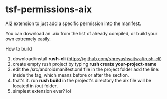 # tsf-permissions-aix
AI2 extension to  just add a specific permission into the manifest.

You can download an .aix from the list of already compiled, or build your own extremely easily.

How to build

1. download/install **rush-cli** (https://github.com/shreyashsaitwal/rush-cli)
2. create empty rush project by typing **rush create your-project-name**
3. edit the /src/androidmanifest.xml file in the project folder
    add the line: **<uses-permission android:name="android.permission.YOUR_DESIRED_PERMISSION" />**
      inside the <manifest> tag, which means before or after the <application> section.
4. that's it. run **rush build** in the project's directory
      the aix file will be located in /out folder.
5. simplest extension ever? lol
